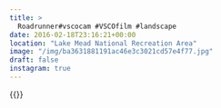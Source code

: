 ```yaml
---
title: >
  Roadrunner#vscocam #VSCOfilm #landscape
date: 2016-02-18T23:16:21+00:00
location: "Lake Mead National Recreation Area"
image: "/img/ba3631881191ac46e3c3021cd57e4f77.jpg"
draft: false
instagram: true
---
```


{{<photo src="/img/ba3631881191ac46e3c3021cd57e4f77.jpg">}}
